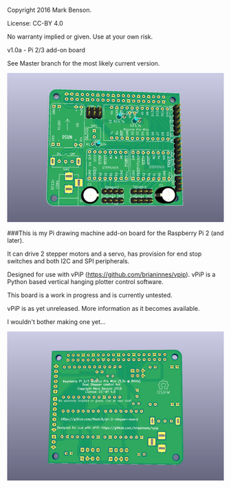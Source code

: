 Copyright 2016 Mark Benson.

License: CC-BY 4.0

No warranty implied or given. Use at your own risk.

v1.0a - Pi 2/3 add-on board

See Master branch for the most likely current version.

![PCB](https://github.com/MarkJB/pi-2-stepper-board/blob/v1_0a/pi-2-stepper-board_front.png)

###This is my Pi drawing machine add-on board for the Raspberry Pi 2 (and later).

It can drive 2 stepper motors and a servo, has provision for end stop switches and both I2C and SPI peripherals.

Designed for use with vPiP (https://github.com/brianinnes/vpip). vPiP is a Python based vertical hanging plotter control software.

This board is a work in progress and is currently untested.

vPiP is as yet unreleased. More information as it becomes available.

I wouldn't bother making one yet...

![PCB](https://github.com/MarkJB/pi-2-stepper-board/blob/v1_0a/pi-2-stepper-board_back.png)



